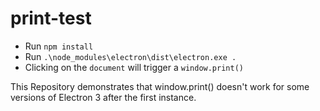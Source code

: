 # print-test

* Run `npm install`
* Run `.\node_modules\electron\dist\electron.exe .`
* Clicking on the `document` will trigger a `window.print()`

This Repository demonstrates that window.print() doesn't work for some versions of Electron 3 after the first instance.
